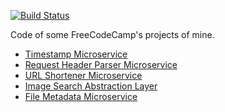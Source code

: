 [![Build Status](https://travis-ci.org/manhtai/fcc.svg?branch=master)](https://travis-ci.org/manhtai/fcc)

Code of some FreeCodeCamp's projects of mine.

- [Timestamp Microservice][1]
- [Request Header Parser Microservice][2]
- [URL Shortener Microservice][3]
- [Image Search Abstraction Layer][4]
- [File Metadata Microservice][5]



[1]: https://manhtai-fcc.herokuapp.com/timestamp
[2]: https://manhtai-fcc.herokuapp.com/whoyouare
[3]: https://manhtai-fcc.herokuapp.com/url
[4]: https://manhtai-fcc.herokuapp.com/search
[5]: https://manhtai-fcc.herokuapp.com/file
